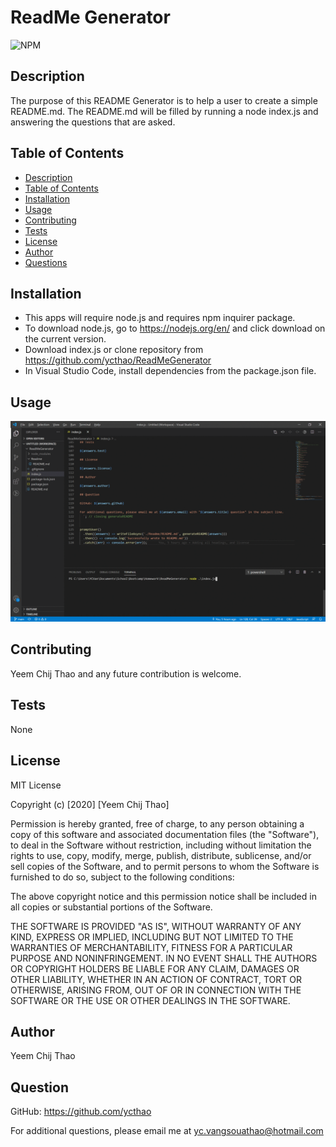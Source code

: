 # ReadMe Generator  

![NPM](https://img.shields.io/npm/l/inquirer)

## Description 

The purpose of this README Generator is to help a user to create a simple README.md.  The README.md will be filled by running a node index.js and answering the questions that are asked.

## Table of Contents 

- [Description](#Description)
- [Table of Contents](#Table-of-Contents)
- [Installation](#Installation)
- [Usage](#Usage)
- [Contributing](#Contributing)
- [Tests](#Tests)
- [License](#License)
- [Author](#Author)
- [Questions](#Question)

## Installation 

- This apps will require node.js and requires npm inquirer package.
- To download node.js, go to https://nodejs.org/en/ and click download on the current version.
- Download index.js or clone repository from https://github.com/ycthao/ReadMeGenerator
- In Visual Studio Code, install dependencies from the package.json file.

## Usage 

![image](https://github.com/ycthao/ReadMeGenerator/blob/main/Images/readmegeneratorgif.gif?raw=true)

## Contributing 

Yeem Chij Thao and any future contribution is welcome.

## Tests 

None

## License 

MIT License

Copyright (c) [2020] [Yeem Chij Thao]

Permission is hereby granted, free of charge, to any person obtaining a copy
of this software and associated documentation files (the "Software"), to deal
in the Software without restriction, including without limitation the rights
to use, copy, modify, merge, publish, distribute, sublicense, and/or sell
copies of the Software, and to permit persons to whom the Software is
furnished to do so, subject to the following conditions:

The above copyright notice and this permission notice shall be included in all
copies or substantial portions of the Software.

THE SOFTWARE IS PROVIDED "AS IS", WITHOUT WARRANTY OF ANY KIND, EXPRESS OR
IMPLIED, INCLUDING BUT NOT LIMITED TO THE WARRANTIES OF MERCHANTABILITY,
FITNESS FOR A PARTICULAR PURPOSE AND NONINFRINGEMENT. IN NO EVENT SHALL THE
AUTHORS OR COPYRIGHT HOLDERS BE LIABLE FOR ANY CLAIM, DAMAGES OR OTHER
LIABILITY, WHETHER IN AN ACTION OF CONTRACT, TORT OR OTHERWISE, ARISING FROM,
OUT OF OR IN CONNECTION WITH THE SOFTWARE OR THE USE OR OTHER DEALINGS IN THE
SOFTWARE.

## Author 

Yeem Chij Thao

## Question 

GitHub: https://github.com/ycthao

For additional questions, please email me at yc.vangsouathao@hotmail.com
  
